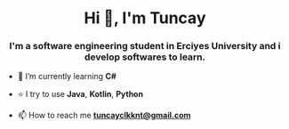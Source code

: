 <h1 align="center">Hi 👋, I'm Tuncay</h1>
<h3 align="center">I'm a software engineering student in Erciyes University and i develop softwares to learn.</h3>

- 🌱 I’m currently learning **C#**
- ⭐ I try to use **Java**, **Kotlin**, **Python**

- 📫 How to reach me **tuncayclkknt@gmail.com**
